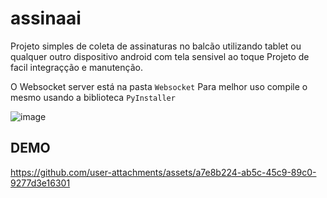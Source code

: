 # assinaai

Projeto simples de coleta de assinaturas no balcão utilizando tablet ou qualquer outro dispositivo android com tela sensivel ao toque
Projeto de facil integraçção e manutenção.

O Websocket server está na pasta ```Websocket```
Para melhor uso compile o mesmo usando a biblioteca ``` PyInstaller ```

![image](https://github.com/user-attachments/assets/a981a05f-34ff-4ac1-98c6-df930de23c37)



## DEMO





https://github.com/user-attachments/assets/a7e8b224-ab5c-45c9-89c0-9277d3e16301

